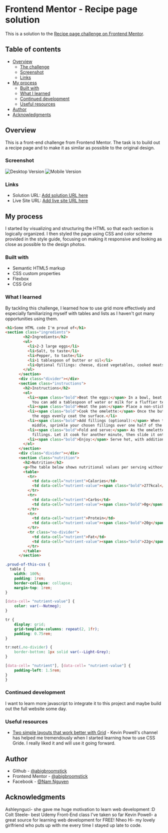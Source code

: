 # Frontend Mentor - Recipe page solution

This is a solution to the [Recipe page challenge on Frontend Mentor](https://www.frontendmentor.io/challenges/recipe-page-KiTsR8QQKm).

## Table of contents

- [Overview](#overview)
  - [The challenge](#the-challenge)
  - [Screenshot](#screenshot)
  - [Links](#links)
- [My process](#my-process)
  - [Built with](#built-with)
  - [What I learned](#what-i-learned)
  - [Continued development](#continued-development)
  - [Useful resources](#useful-resources)
- [Author](#author)
- [Acknowledgments](#acknowledgments)

## Overview
This is a front-end challenge from Frontend Mentor. The task is to build out a recipe page and to make it as similar as possible to the original design.

### Screenshot

![Desktop Version](./Screenshot%20(Desktop).png)
![Mobile Version](./Screenshot%20(Mobile).png)

### Links

- Solution URL: [Add solution URL here](https://your-solution-url.com)
- Live Site URL: [Add live site URL here](https://your-live-site-url.com)

## My process
I started by visualizing and structuring the HTML so that each section is logically organized. I then styled the page using CSS and color scheme provided in the style guide, focusing on making it responsive and looking as close as possible to the design photos.

### Built with

- Semantic HTML5 markup
- CSS custom properties
- Flexbox
- CSS Grid

### What I learned

By tackling this challenge, I learned how to use grid more effectively and especially familiarizing myself with tables and lists as I haven't got many opportunities using them.

```html
<h1>Some HTML code I'm proud of</h1>
<section class="ingredients">
        <h2>Ingredients</h2>
        <ul>
          <li>2-3 large eggs</li>
          <li>Salt, to taste</li>
          <li>Pepper, to taste</li>
          <li>1 tablespoon of butter or oil</li>
          <li>Optional fillings: cheese, diced vegetables, cooked meats, herbs</li>
        </ul>
      </section>
      <div class="divider"></div>
      <section class="instructions">
        <h2>Instructions</h2>
        <ol>
          <li><span class="bold">Beat the eggs:</span> In a bowl, beat the eggs with a pinch of salt and pepper until they are well mixed.
            You can add a tablespoon of water or milk for a fluffier texture.</li>
          <li><span class="bold">Heat the pan:</span> Place a non-stick frying pan over medium heat and add butter or oil.</li>
          <li><span class="bold">Cook the omelette:</span> Once the butter is melted and bubbling, pour in the eggs. Tilt the pan to ensure
            the eggs evenly coat the surface.</li>
          <li><span class="bold">Add fillings (optional):</span> When the eggs begin to set at the edges but are still slightly runny in the
            middle, sprinkle your chosen fillings over one half of the omelette.</li>
          <li><span class="bold">Fold and serve:</span> As the omelette continues to cook, carefully lift one edge and fold it over the
            fillings. Let it cook for another minute, then slide it onto a plate.</li>
          <li><span class="bold">Enjoy:</span> Serve hot, with additional salt and pepper if needed.</li>
        </ol>
      </section>
      <div class="divider"></div>
      <section class="nutrition">
        <h2>Nutrition</h2>
        <p>The table below shows nutritional values per serving without the additional fillings.</p>
        <table>
          <tr>
            <td data-cell="nutrient">Calories</td>
            <td data-cell="nutrient-value"><span class="bold">277kcal</span></td>
          </tr>
          <tr>
            <td data-cell="nutrient">Carbs</td>
            <td data-cell="nutrient-value"><span class="bold">0g</span></td>
          </tr>
          <tr>
            <td data-cell="nutrient">Protein</td>
            <td data-cell="nutrient-value"><span class="bold">20g</span></td>
          </tr>
          <tr class="no-divider">
            <td data-cell="nutrient">Fat</td>
            <td data-cell="nutrient-value"><span class="bold">22g</span></td>
          </tr>
        </table>
      </section>
```
```css
.proud-of-this-css {
  table {
    width: 100%;
    padding: 1rem;
    border-collapse: collapse;
    margin-top: 1rem;
}

[data-cell= "nutrient-value"] {
    color: var(--Nutmeg);
}

tr {
    display: grid;
    grid-template-columns: repeat(2, 1fr);
    padding: 0.75rem;
}

tr:not(.no-divider) {
    border-bottom: 1px solid var(--Light-Grey);
}

[data-cell= "nutrient"], [data-cell= "nutrient-value"] {
    padding-left: 1.5rem;
}
}
```
### Continued development

I want to learn more javascript to integrate it to this project and maybe build out the full website some day. 

### Useful resources

- [Two simple layouts that work better with Grid](https://www.youtube.com/watch?v=r1IitKbJRFE&list=PL4-IK0AVhVjPv5tfS82UF_iQgFp4Bl998&index=14) - Kevin Powell's channel has helped me tremendously when I started learning how to use CSS Gride. I really liked it and will use it going forward.

## Author

- Github - [@abigbroomstick](https://github.com/abigbroomstick)
- Frontend Mentor - [@abigbroomstick](https://www.frontendmentor.io/profile/abigbroomstick)
- Facebook - [@Nam Nguyen](https://www.facebook.com/nam.nguyenbathanh/)

## Acknowledgments

Ashleynguci- she gave me huge motivation to learn web development :D
Colt Steele- best Udemy Front-End class I've taken so far
Kevin Powell- a great source for learning web development for FREE!
Nheo Hi- my lovely girlfriend who puts up with me every time I stayed up late to code.
